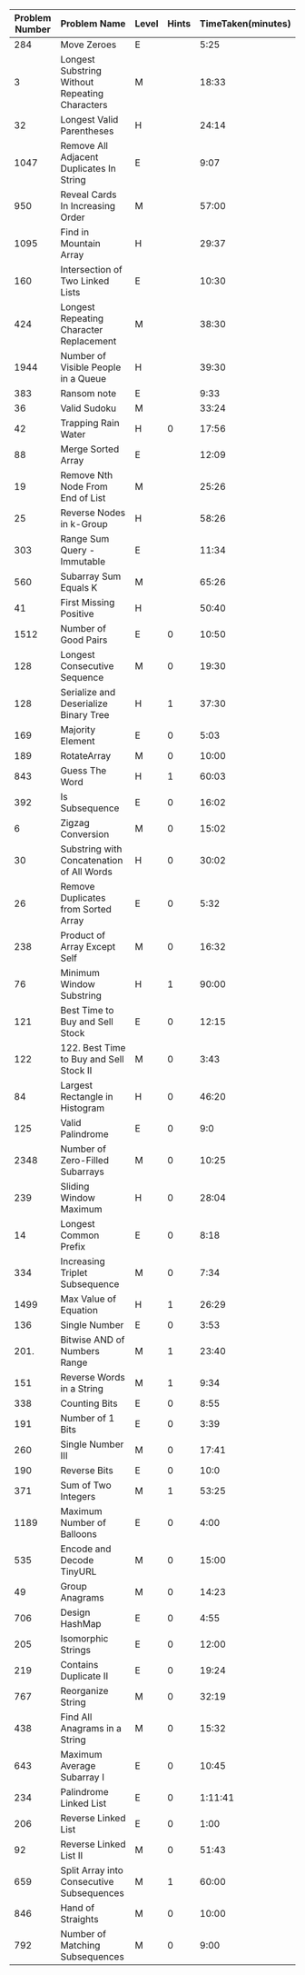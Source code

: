 | Problem Number | Problem Name                                   | Level | Hints | TimeTaken(minutes) |
|----------------|------------------------------------------------|-------|-------|--------------------|
| 284            | Move Zeroes                                    | E     |       | 5:25               |
| 3              | Longest Substring Without Repeating Characters | M     |       | 18:33              |
| 32             | Longest Valid Parentheses                      | H     |       | 24:14              |
| 1047           | Remove All Adjacent Duplicates In String       | E     |       | 9:07               |
| 950            | Reveal Cards In Increasing Order               | M     |       | 57:00              |
| 1095           | Find in Mountain Array                         | H     |       | 29:37              |
| 160            | Intersection of Two Linked Lists               | E     |       | 10:30              |
| 424            | Longest Repeating Character Replacement        | M     |       | 38:30              |
| 1944           | Number of Visible People in a Queue            | H     |       | 39:30              |
| 383            | Ransom note                                    | E     |       | 9:33               |
| 36             | Valid Sudoku                                   | M     |       | 33:24              |
| 42             | Trapping Rain Water                            | H     | 0     | 17:56              |
| 88             | Merge Sorted Array                             | E     |       | 12:09              |
| 19             | Remove Nth Node From End of List               | M     |       | 25:26              |
| 25             | Reverse Nodes in k-Group                       | H     |       | 58:26              |
| 303            | Range Sum Query - Immutable                    | E     |       | 11:34              |
| 560            | Subarray Sum Equals K                          | M     |       | 65:26              |
| 41             | First Missing Positive                         | H     |       | 50:40              |
| 1512           | Number of Good Pairs                           | E     | 0     | 10:50              |
| 128            | Longest Consecutive Sequence                   | M     | 0     | 19:30              |
| 128            | Serialize and Deserialize Binary Tree          | H     | 1     | 37:30              |
| 169            | Majority Element                               | E     | 0     | 5:03               |
| 189            | RotateArray                                    | M     | 0     | 10:00              |
| 843            | Guess The Word                                 | H     | 1     | 60:03              |
| 392            | Is Subsequence                                 | E     | 0     | 16:02              |
| 6              | Zigzag Conversion                              | M     | 0     | 15:02              |
| 30             | Substring with Concatenation of All Words      | H     | 0     | 30:02              |
| 26             | Remove Duplicates from Sorted Array            | E     | 0     | 5:32               |
| 238            | Product of Array Except Self                   | M     | 0     | 16:32              |
| 76             | Minimum Window Substring                       | H     | 1     | 90:00              |
| 121            | Best Time to Buy and Sell Stock                | E     | 0     | 12:15              |
| 122            | 122. Best Time to Buy and Sell Stock II        | M     | 0     | 3:43               |
| 84             | Largest Rectangle in Histogram                 | H     | 0     | 46:20              |
| 125            | Valid Palindrome                               | E     | 0     | 9:0                | 
| 2348           | Number of Zero-Filled Subarrays                | M     | 0     | 10:25              | 
| 239            | Sliding Window Maximum                         | H     | 0     | 28:04              |
| 14             | Longest Common Prefix                          | E     | 0     | 8:18               | 
| 334            | Increasing Triplet Subsequence                 | M     | 0     | 7:34               |
| 1499           | Max Value of Equation                          | H     | 1     | 26:29              |
| 136            | Single Number                                  | E     | 0     | 3:53               |
| 201.           | Bitwise AND of Numbers Range                   | M     | 1     | 23:40              |
| 151            | Reverse Words in a String                      | M     | 1     | 9:34               |
| 338            | Counting Bits                                  | E     | 0     | 8:55               |
| 191            | Number of 1 Bits                               | E     | 0     | 3:39               |
| 260            | Single Number III                              | M     | 0     | 17:41              |
| 190            | Reverse Bits                                   | E     | 0     | 10:0               |
| 371            | Sum of Two Integers                            | M     | 1     | 53:25              |
| 1189           | Maximum Number of Balloons                     | E     | 0     | 4:00               |
| 535            | Encode and Decode TinyURL                      | M     | 0     | 15:00              |
| 49             | Group Anagrams                                 | M     | 0     | 14:23              |
| 706            | Design HashMap                                 | E     | 0     | 4:55               |
| 205            | Isomorphic Strings                             | E     | 0     | 12:00              |
| 219            | Contains Duplicate II                          | E     | 0     | 19:24              |
| 767            | Reorganize String                              | M     | 0     | 32:19              |
| 438            | Find All Anagrams in a String                  | M     | 0     | 15:32              |
| 643            | Maximum Average Subarray I                     | E     | 0     | 10:45              |
| 234            | Palindrome Linked List                         | E     | 0     | 1:11:41            |
| 206            | Reverse Linked List                            | E     | 0     | 1:00               |
| 92             | Reverse Linked List II                         | M     | 0     | 51:43              |
| 659            | Split Array into Consecutive Subsequences      | M     | 1     | 60:00              |
| 846            | Hand of Straights                              | M     | 0     | 10:00              |
| 792            | Number of Matching Subsequences                | M     | 0     | 9:00               |